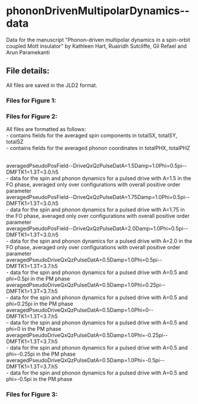 # phononDrivenMultipolarDynamics--data
Data for the manuscript "Phonon-driven multipolar dynamics in a spin-orbit coupled Mott insulator"
by Kathleen Hart, Ruairidh Sutcliffe, Gil Refael and Arun Paramekanti

## File details:
All files are saved in the JLD2 format.

### Files for Figure 1:

### Files for Figure 2:
All files are formatted as follows:<br />
    - contains fields for the averaged spin components in totalSX, totalSY, totalSZ<br />
    - contains fields for the averaged phonon coordinates in totalPHX, totalPHZ<br /><br />
    
averagedPseudoPosField--DriveQxQzPulseDatA=1.5Damp=1.0Phi=0.5pi--DMFTK1=1.3T=3.0.h5<br />
    - data for the spin and phonon dynamics for a pulsed drive with A=1.5 in the FO phase, averaged only over configurations with overall positive order parameter<br />
averagedPseudoPosField--DriveQxQzPulseDatA=1.75Damp=1.0Phi=0.5pi--DMFTK1=1.3T=3.0.h5<br />
    - data for the spin and phonon dynamics for a pulsed drive with A=1.75 in the FO phase, averaged only over configurations with overall positive order parameter<br />
averagedPseudoPosField--DriveQxQzPulseDatA=2.0Damp=1.0Phi=0.5pi--DMFTK1=1.3T=3.0.h5<br />
    - data for the spin and phonon dynamics for a pulsed drive with A=2.0 in the FO phase, averaged only over configurations with overall positive order parameter<br />
averagedPseudoDriveQxQzPulseDatA=0.5Damp=1.0Phi=0.5pi--DMFTK1=1.3T=3.7.h5<br />
    - data for the spin and phonon dynamics for a pulsed drive with A=0.5 and phi=0.5pi in the PM phase<br />
averagedPseudoDriveQxQzPulseDatA=0.5Damp=1.0Phi=0.25pi--DMFTK1=1.3T=3.7.h5<br />
    - data for the spin and phonon dynamics for a pulsed drive with A=0.5 and phi=0.25pi in the PM phase<br />
averagedPseudoDriveQxQzPulseDatA=0.5Damp=1.0Phi=0--DMFTK1=1.3T=3.7.h5<br />
    - data for the spin and phonon dynamics for a pulsed drive with A=0.5 and phi=0 in the PM phase<br />
averagedPseudoDriveQxQzPulseDatA=0.5Damp=1.0Phi=-0.25pi--DMFTK1=1.3T=3.7.h5<br />
    - data for the spin and phonon dynamics for a pulsed drive with A=0.5 and phi=-0.25pi in the PM phase<br />
averagedPseudoDriveQxQzPulseDatA=0.5Damp=1.0Phi=-0.5pi--DMFTK1=1.3T=3.7.h5<br />
    - data for the spin and phonon dynamics for a pulsed drive with A=0.5 and phi=-0.5pi in the PM phase<br />

### Files for Figure 3:
